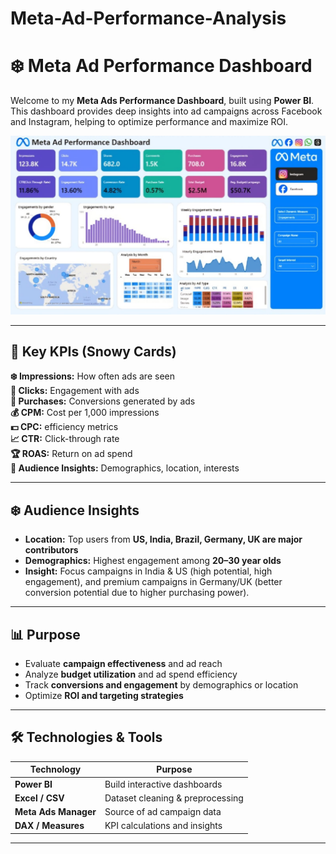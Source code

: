 # Meta-Ad-Performance-Analysis

# ❄️ Meta Ad Performance Dashboard

Welcome to my **Meta Ads Performance Dashboard**, built using **Power BI**. This dashboard provides deep insights into ad campaigns across Facebook and Instagram, helping to optimize performance and maximize ROI.

![Meta Ads Dashboard Preview](https://github.com/rakshita-kabber/Meta-Ad-Performance-Analysis/blob/main/Snapshot%20of%20the%20Dashboard.jpg?raw=true)

---

## 🌟 Key KPIs (Snowy Cards)

   **❄️ Impressions:** How often ads are seen                                                                                                                             
   **💙 Clicks:** Engagement with ads                                                                                                                                  
   **🛒 Purchases:** Conversions generated by ads                                                                                                                      
   **💰 CPM:** Cost per 1,000 impressions                                                                                                                                
   **💵 CPC:** efficiency metrics                                                                                                                                       
   **📈 CTR:** Click-through rate                                                                                                                                       
   **🏆 ROAS:** Return on ad spend                                                                                                                                        
   **👥 Audience Insights:** Demographics, location, interests 

---

## ❄️ Audience Insights

- **Location:** Top users from **US, India, Brazil, Germany, UK are major contributors**  
- **Demographics:** Highest engagement among **20–30 year olds**  
- **Insight:** Focus campaigns in India & US (high potential, high engagement), and premium campaigns in Germany/UK (better conversion potential due to higher purchasing power).  

---

## 📊 Purpose

- Evaluate **campaign effectiveness** and ad reach  
- Analyze **budget utilization** and ad spend efficiency  
- Track **conversions and engagement** by demographics or location  
- Optimize **ROI and targeting strategies**  

---

## 🛠 Technologies & Tools

| Technology | Purpose |
|------------|---------|
| **Power BI** | Build interactive dashboards |
| **Excel / CSV** | Dataset cleaning & preprocessing |
| **Meta Ads Manager** | Source of ad campaign data |
| **DAX / Measures** | KPI calculations and insights |

---





